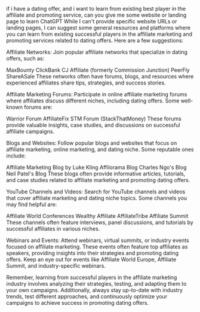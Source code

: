 if i have a dating offer,  and i want to learn from existing best player in the affiliate and promoting service, can you give me some website or landing page to learn
ChatGPT
While I can't provide specific website URLs or landing pages, I can suggest some general resources and platforms where you can learn from existing successful players in the affiliate marketing and promoting services related to dating offers. Here are a few suggestions:

Affiliate Networks: Join popular affiliate networks that specialize in dating offers, such as:

MaxBounty
ClickBank
CJ Affiliate (formerly Commission Junction)
PeerFly
ShareASale
These networks often have forums, blogs, and resources where experienced affiliates share tips, strategies, and success stories.

Affiliate Marketing Forums: Participate in online affiliate marketing forums where affiliates discuss different niches, including dating offers. Some well-known forums are:

Warrior Forum
AffiliateFix
STM Forum (StackThatMoney)
These forums provide valuable insights, case studies, and discussions on successful affiliate campaigns.

Blogs and Websites: Follow popular blogs and websites that focus on affiliate marketing, online marketing, and dating niche. Some reputable ones include:

Affiliate Marketing Blog by Luke Kling
Affilorama Blog
Charles Ngo's Blog
Neil Patel's Blog
These blogs often provide informative articles, tutorials, and case studies related to affiliate marketing and promoting dating offers.

YouTube Channels and Videos: Search for YouTube channels and videos that cover affiliate marketing and dating niche topics. Some channels you may find helpful are:

Affiliate World Conferences
Wealthy Affiliate
AffiliateTribe
Affiliate Summit
These channels often feature interviews, panel discussions, and tutorials by successful affiliates in various niches.

Webinars and Events: Attend webinars, virtual summits, or industry events focused on affiliate marketing. These events often feature top affiliates as speakers, providing insights into their strategies and promoting dating offers. Keep an eye out for events like Affiliate World Europe, Affiliate Summit, and industry-specific webinars.

Remember, learning from successful players in the affiliate marketing industry involves analyzing their strategies, testing, and adapting them to your own campaigns. Additionally, always stay up-to-date with industry trends, test different approaches, and continuously optimize your campaigns to achieve success in promoting dating offers.
